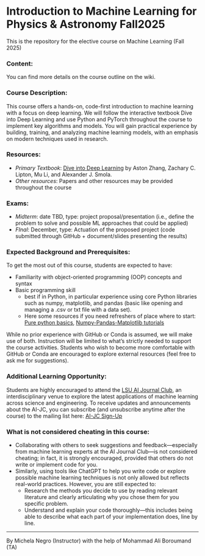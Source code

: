 # Introduction to Machine Learning for Physics & Astronomy Fall2025
This is the repository for the elective course on Machine Learning (Fall 2025)

### Content: 
You can find more details on the course outline on the wiki.

### Course Description:
This course offers a hands-on, code-first introduction to machine learning with a focus on deep learning. We will follow the interactive textbook Dive into Deep Learning and use Python and PyTorch throughout the course to implement key algorithms and models. You will gain practical experience by building, training, and analyzing machine learning models, with an emphasis on modern techniques used in research.

### Resources:
- _Primary Textbook_: [Dive into Deep Learning](https://d2l.ai) by Aston Zhang, Zachary C. Lipton, Mu Li, and Alexander J. Smola. 
- _Other resources_: Papers and other resources may be provided throughout the course

### Exams:
- _Midterm_: date TBD, type: project proposal/presentation (i.e., define the problem to solve and possible ML approaches that could be applied)
- _FInal_: December, type: Actuation of the proposed project (code submitted through GitHub + document/slides presenting the results)

### Expected Background and Prerequisites:
To get the most out of this course, students are expected to have:
- Familiarity with object-oriented programming (OOP) concepts and syntax
- Basic programming skill 
  - best if in Python, in particular experience using core Python libraries such as numpy, matplotlib, and pandas (basic like opening and managing a .csv or txt file with a data set).
  - Here some resources if you need refreshers of place where to start: [Pure python basics](https://github.com/jvdkwast/Python3_Jupyter_Notebook/blob/7fa1d238d56b8baa6f19a90a37c273f8699c2bad/PythonIntro.ipynb), [Numpy-Pandas-Matplotlib tutorials](https://github.com/veb-101/Numpy-Pandas-Matplotlib-Tutorial?tab=readme-ov-file)

While no prior experience with GitHub or Conda is assumed, we will make use of both. Instruction will be limited to what’s strictly needed to support the course activities. Students who wish to become more comfortable with GitHub or Conda are encouraged to explore external resources (feel free to ask me for suggestions).


### Additional Learning Opportunity:
Students are highly encouraged to attend the [LSU AI Journal Club](https://www.lsu.edu/science/news_events/ai-journal-club.php), an interdisciplinary venue to explore the latest applications of machine learning across science and engineering. To receive updates and announcements about the AI-JC, you can subscribe (and unsubscribe anytime after the course) to the mailing list here: [AI-JC Sign-Up](https://mail.cct.lsu.edu/mailman/listinfo/ai-club)

### What is not considered cheating in this course:
- Collaborating with others to seek suggestions and feedback—especially from machine learning experts at the AI Journal Club—is not considered cheating; in fact, it is strongly encouraged, provided that others do not write or implement code for you.
- Similarly, using tools like ChatGPT to help you write code or explore possible machine learning techniques is not only allowed but reflects real-world practices. However, you are still expected to:
  - Research the methods you decide to use by reading relevant literature and clearly articulating why you chose them for you specific problem.
  - Understand and explain your code thoroughly—this includes being able to describe what each part of your implementation does, line by line.

__________________________________________
By Michela Negro (Instructor)
with the help of Mohammad Ali Boroumand (TA)
